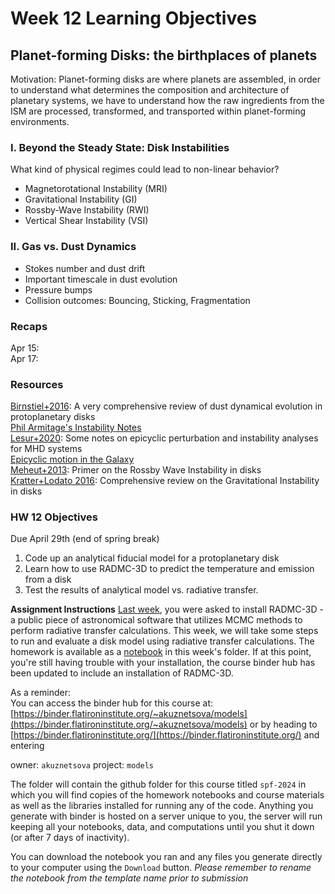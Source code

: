 
# Week 12 Learning Objectives
## Planet-forming Disks: the birthplaces of planets
Motivation: Planet-forming disks are where planets are assembled, in order to understand what determines the composition and architecture of planetary systems, we have to understand how the raw ingredients from the ISM are processed, transformed, and transported within planet-forming environments. 

### I. Beyond the Steady State: Disk Instabilities
What kind of physical regimes could lead to non-linear behavior?  
- Magnetorotational Instability (MRI)
- Gravitational Instability (GI)
- Rossby-Wave Instability (RWI)
- Vertical Shear Instability (VSI)

### II. Gas vs. Dust Dynamics
- Stokes number and dust drift
- Important timescale in dust evolution
- Pressure bumps
- Collision outcomes: Bouncing, Sticking, Fragmentation

    
### Recaps
Apr 15:  
Apr 17:  

### Resources
[Birnstiel+2016](https://ui.adsabs.harvard.edu/abs/2016SSRv..205...41B/abstract): A very comprehensive review of dust dynamical evolution in protoplanetary disks  
[Phil Armitage's Instability Notes](https://indico.nbi.ku.dk/event/764/contributions/5088/attachments/1723/2428/armitage_nbi.pdf)  
[Lesur+2020](https://www.cambridge.org/core/journals/journal-of-plasma-physics/article/magnetohydrodynamics-of-protoplanetary-discs/0557575DE812AAA9DD8324A5E6F6165A): Some notes on epicyclic perturbation and instability analyses for MHD systems  
[Epicyclic motion in the Galaxy](https://web.mit.edu/~lianaiad/Public/OCW/8.284/lec28.pdf)  
[Meheut+2013](https://academic.oup.com/mnras/article/430/3/1988/980053): Primer on the Rossby Wave Instability in disks
[Kratter+Lodato 2016](https://academic.oup.com/mnras/article/430/3/1988/980053): Comprehensive review on the Gravitational Instability in disks

### HW 12 Objectives
Due April 29th (end of spring break)
1. Code up an analytical fiducial model for a protoplanetary disk
2. Learn how to use RADMC-3D to predict the temperature and emission from a disk
3. Test the results of analytical model vs. radiative transfer. 

**Assignment Instructions**
[Last week](../w11/index.md), you were asked to install RADMC-3D - a public piece of astronomical software that utilizes MCMC methods to perform radiative transfer calculations. 
This week, we will take some steps to run and evaluate a disk model using radiative transfer calculations. 
The homework is available as a [notebook](./HW12-[NAME].ipynb) in this week's folder. 
If at this point, you're still having trouble with your installation, the course binder hub has been updated to include an installation of RADMC-3D.  

As a reminder:   
You can access the binder hub for this course at: [https://binder.flatironinstitute.org/~akuznetsova/models](https://binder.flatironinstitute.org/~akuznetsova/models)
or by heading to [https://binder.flatironinstitute.org/](https://binder.flatironinstitute.org/) and entering

owner: `akuznetsova`
project: `models`

The folder will contain the github folder for this course titled `spf-2024` in which you will find copies of the homework notebooks and course materials as well as the libraries installed for running any of the code. Anything you generate with binder is hosted on a server unique to you, the server will run keeping all your notebooks, data, and computations until you shut it down (or after 7 days of inactivity). 

You can download the notebook you ran and any files you generate directly to your computer using the `Download` button. 
*Please remember to rename the notebook from the template name prior to submission*

